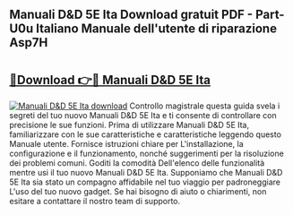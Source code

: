 ## Manuali D&D 5E Ita Download gratuit PDF - Part-U0u Italiano Manuale dell'utente di riparazione Asp7H

# <h2><a href="http://dfb6fmi.blite.top/?on=Manuali+D%26D+5E+Ita">🔗Download 👉🔴 Manuali D&D 5E Ita</a></h2>

[![Manuali D&D 5E Ita download](https://i.imgur.com/lujVjoI.png)](http://dfb6fmi.blite.top/?on=Manuali+D%26D+5E+Ita)
Controllo magistrale questa guida svela i segreti del tuo nuovo Manuali D&D 5E Ita e ti consente di controllare con precisione le sue funzioni. Prima di utilizzare Manuali D&D 5E Ita, familiarizzare con le sue caratteristiche e caratteristiche leggendo questo Manuale utente. Fornisce istruzioni chiare per L'installazione, la configurazione e il funzionamento, nonché suggerimenti per la risoluzione dei problemi comuni. Goditi la comodità Dell'elenco delle funzionalità mentre usi il tuo nuovo Manuali D&D 5E Ita. Supponiamo che Manuali D&D 5E Ita sia stato un compagno affidabile nel tuo viaggio per padroneggiare L'uso del tuo nuovo gadget. Se hai bisogno di aiuto o chiarimenti, non esitare a contattare il nostro team di supporto.
